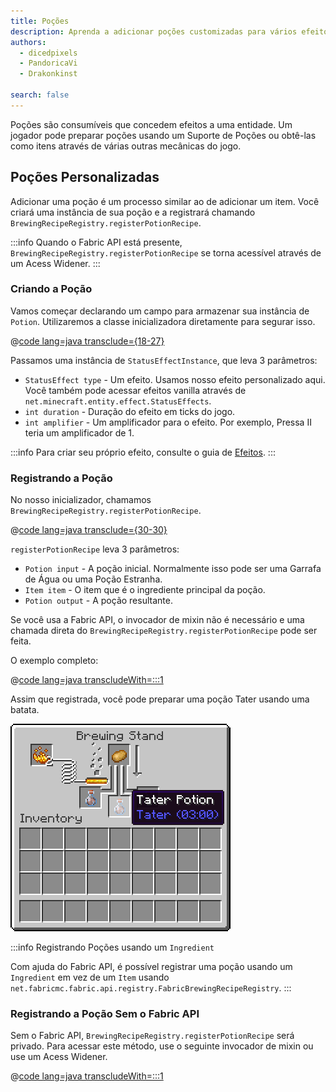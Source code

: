 ```yaml
---
title: Poções
description: Aprenda a adicionar poções customizadas para vários efeitos de estado.
authors:
  - dicedpixels
  - PandoricaVi
  - Drakonkinst

search: false
---
```


Poções são consumíveis que concedem efeitos a uma entidade. Um jogador pode preparar poções usando um Suporte de Poções ou obtê-las como itens através de várias outras mecânicas do jogo.

## Poções Personalizadas

Adicionar uma poção é um processo similar ao de adicionar um item. Você criará uma instância de sua poção e a registrará chamando `BrewingRecipeRegistry.registerPotionRecipe`.

:::info
Quando o Fabric API está presente, `BrewingRecipeRegistry.registerPotionRecipe` se torna acessível através de um Acess Widener.
:::

### Criando a Poção

Vamos começar declarando um campo para armazenar sua instância de `Potion`. Utilizaremos a classe inicializadora diretamente para segurar isso.

@[code lang=java transclude={18-27}](@/reference/latest/src/main/java/com/example/docs/potion/FabricDocsReferencePotions.java)

Passamos uma instância de `StatusEffectInstance`, que leva 3 parâmetros:

- `StatusEffect type` - Um efeito. Usamos nosso efeito personalizado aqui. Você também pode acessar efeitos vanilla através de `net.minecraft.entity.effect.StatusEffects`.
- `int duration` - Duração do efeito em ticks do jogo.
- `int amplifier` - Um amplificador para o efeito. Por exemplo, Pressa II teria um amplificador de 1.

:::info
Para criar seu próprio efeito, consulte o guia de [Efeitos](../entities/effects).
:::

### Registrando a Poção

No nosso inicializador, chamamos `BrewingRecipeRegistry.registerPotionRecipe`.

@[code lang=java transclude={30-30}](@/reference/latest/src/main/java/com/example/docs/potion/FabricDocsReferencePotions.java)

`registerPotionRecipe` leva 3 parâmetros:

- `Potion input` - A poção inicial. Normalmente isso pode ser uma Garrafa de Água ou uma Poção Estranha.
- `Item item` - O item que é o ingrediente principal da poção.
- `Potion output` - A poção resultante.

Se você usa a Fabric API, o invocador de mixin não é necessário e uma chamada direta do `BrewingRecipeRegistry.registerPotionRecipe` pode ser feita.

O exemplo completo:

@[code lang=java transcludeWith=:::1](@/reference/latest/src/main/java/com/example/docs/potion/FabricDocsReferencePotions.java)

Assim que registrada, você pode preparar uma poção Tater usando uma batata.

![Efeito no inventário do jogador](/assets/develop/tater-potion.png)

:::info Registrando Poções usando um `Ingredient`

Com ajuda do Fabric API, é possível registrar uma poção usando um `Ingredient` em vez de um `Item` usando `net.fabricmc.fabric.api.registry.FabricBrewingRecipeRegistry`.
:::

### Registrando a Poção Sem o Fabric API

Sem o Fabric API, `BrewingRecipeRegistry.registerPotionRecipe` será privado. Para acessar este método, use o seguinte invocador de mixin ou use um Acess Widener.

@[code lang=java transcludeWith=:::1](@/reference/latest/src/main/java/com/example/docs/mixin/potion/BrewingRecipeRegistryInvoker.java)
